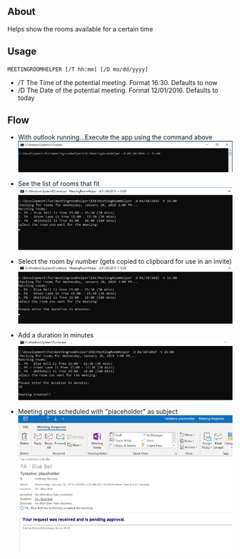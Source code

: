 ## About

Helps show the rooms available for a certain time

## Usage

`MEETINGROOMHELPER [/T hh:mm] [/D mo/dd/yyyy]`
* /T    The Time of the potential meeting. Format 16:30.  Defaults to now  
* /D    The Date of the potential meeting. Format 12/01/2016.  Defaults to today  

## Flow

* With outlook running...Execute the app using the command above  
![alt text](./images/Step1.png "Step 1")


* See the list of rooms that fit  
 ![alt text](./images/Step2.png "Step 2")


* Select the room by number (gets copied to clipboard for use in an   invite)  
![alt text](./images/Step3.png "Step 3")


* Add a duration in minutes  
![alt text](./images/Step4.png "Step 4")


* Meeting gets scheduled with "placeholder" as subject  
![alt text](./images/Step5.png "Step 5")


